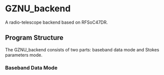 # GZNU_backend
A radio-telescope backend based on RFSoC47DR.

## Program Structure
The GZNU_backend consists of two parts: baseband data mode and Stokes parameters mode.

### Baseband Data Mode
